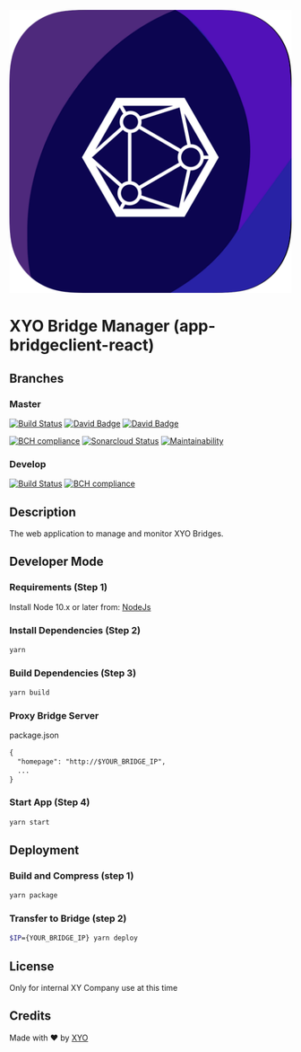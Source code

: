 ![Logo](logo.png)

# XYO Bridge Manager (app-bridgeclient-react)

## Branches

### Master

[![Build Status](https://travis-ci.com/XYOracleNetwork/app-bridgeclient-react.svg?branch=master)](https://travis-ci.com/XYOracleNetwork/app-bridgeclient-react)
[![David Badge](https://david-dm.org/xyoraclenetwork/app-bridgeclient-react/status.svg)](https://david-dm.org/xyoraclenetwork/app-bridgeclient-react) [![David Badge](https://david-dm.org/xyoraclenetwork/app-bridgeclient-react/dev-status.svg)](https://david-dm.org/xyoraclenetwork/app-bridgeclient-react)

[![BCH compliance](https://bettercodehub.com/edge/badge/XYOracleNetwork/app-bridgeclient-react?branch=develop&token=cf211435bbe943ac885db4029189241f961ad84a)](https://bettercodehub.com/)
[![Sonarcloud Status](https://sonarcloud.io/api/project_badges/measure?project=XYOracleNetwork_app-bridgeclient-react&metric=alert_status)](https://sonarcloud.io/dashboard?id=XYOracleNetwork_app-bridgeclient-react)
[![Maintainability](https://api.codeclimate.com/v1/badges/f84e767728bcb7b5f0e7/maintainability)](https://codeclimate.com/github/XYOracleNetwork/app-bridgeclient-react/maintainability)

### Develop

[![Build Status](https://travis-ci.com/XYOracleNetwork/app-bridgeclient-react.svg?branch=develop)](https://travis-ci.com/XYOracleNetwork/app-bridgeclient-react)
[![BCH compliance](https://bettercodehub.com/edge/badge/XYOracleNetwork/app-bridgeclient-react?branch=develop&token=75e0ed2470ac349132bdaefb1fd64991cbd85d23)](https://bettercodehub.com/results/XYOracleNetwork/app-bridgeclient-react)

## Description

The web application to manage and monitor XYO Bridges.

## Developer Mode

### Requirements (Step 1)

Install Node 10.x or later from: [NodeJs](https://nodejs.org/en/download/current/)

### Install Dependencies (Step 2)

```bash
yarn
```

### Build Dependencies (Step 3)

```bash
yarn build
```

### Proxy Bridge Server

package.json
```
{
  "homepage": "http://$YOUR_BRIDGE_IP",
  ...
}
```

### Start App (Step 4)

```bash
yarn start
```

## Deployment

### Build and Compress (step 1)

```bash
yarn package
```

### Transfer to Bridge (step 2)

```bash
$IP={YOUR_BRIDGE_IP} yarn deploy
```

## License

Only for internal XY Company use at this time

## Credits

Made with ❤️
by [XYO](https://xyo.network)